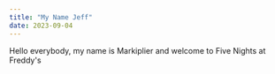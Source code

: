 ```yaml
---
title: "My Name Jeff"
date: 2023-09-04
---
```

Hello everybody, my name is Markiplier and welcome to Five Nights at Freddy's
